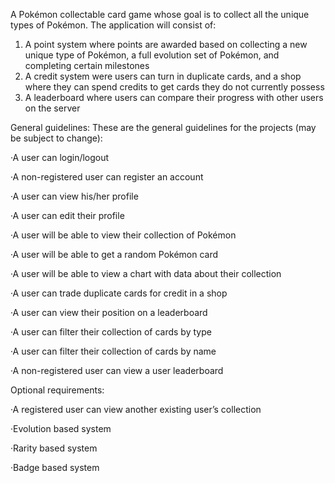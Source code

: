 A Pokémon collectable card game whose goal is to collect all the unique types of Pokémon.
The application will consist of:
1. A point system where points are awarded based on collecting a new unique type of Pokémon, a full evolution set of Pokémon, and completing certain milestones
2. A credit system were users can turn in duplicate cards, and a shop where they can spend credits to get cards they do not currently possess
3. A leaderboard where users can compare their progress with other users on the server

General guidelines: These are the general guidelines for the projects (may be subject to change):

  ·A user can login/logout

  ·A non-registered user can register an account

  ·A user can view his/her profile

  ·A user can edit their profile

  ·A user will be able to view their collection of Pokémon

  ·A user will be able to get a random Pokémon card

  ·A user will be able to view a chart with data about their collection

  ·A user can trade duplicate cards for credit in a shop

  ·A user can view their position on a leaderboard

  ·A user can filter their collection of cards by type

  ·A user can filter their collection of cards by name

  ·A non-registered user can view a user leaderboard

  Optional requirements:

  ·A registered user can view another existing user’s collection

  ·Evolution based system

  ·Rarity based system

  ·Badge based system
